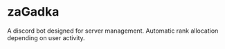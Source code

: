 # zaGadka

A discord bot designed for server management. 
Automatic rank allocation depending on user activity.